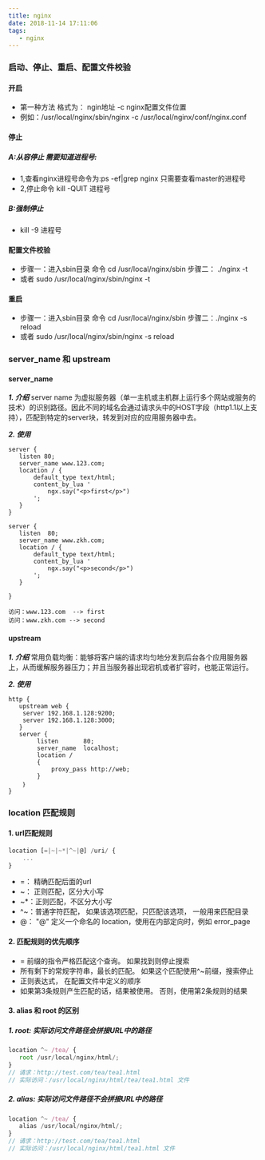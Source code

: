 ```yaml
---
title: nginx
date: 2018-11-14 17:11:06
tags:
   - nginx
---
```


### 启动、停止、重启、配置文件校验

#### 开启
* 第一种方法  格式为： ngin地址 -c nginx配置文件位置
* 例如：/usr/local/nginx/sbin/nginx -c /usr/local/nginx/conf/nginx.conf

#### 停止
##### A:从容停止  需要知道进程号:
* 1,查看nginx进程号命令为:ps -ef|grep nginx  只需要查看master的进程号
* 2,停止命令 kill -QUIT  进程号

##### B:强制停止
* kill -9 进程号

#### 配置文件校验
* 步骤一：进入sbin目录  命令 cd /usr/local/nginx/sbin  步骤二： ./nginx -t
* 或者 sudo /usr/local/nginx/sbin/nginx -t

#### 重启
* 步骤一：进入sbin目录  命令 cd /usr/local/nginx/sbin  步骤二：./nginx -s reload
* 或者 sudo /usr/local/nginx/sbin/nginx -s reload 



### server_name 和 upstream

#### server_name
 ***1. 介绍***
 server name 为虚拟服务器（单一主机或主机群上运行多个网站或服务的技术）的识别路径。因此不同的域名会通过请求头中的HOST字段（http1.1以上支持），匹配到特定的server块，转发到对应的应用服务器中去。

 ***2. 使用***
 ```
server {
	listen 80;
	server_name www.123.com;
	location / {
		default_type text/html;
		content_by_lua '
			ngx.say("<p>first</p>")
		';
	}
}
 
server {
	listen  80;
	server_name www.zkh.com;
	location / {
		default_type text/html;
		content_by_lua '
			ngx.say("<p>second</p>")
		';        
	}

}  

访问：www.123.com  --> first
访问：www.zkh.com --> second

 ```

#### upstream
 ***1. 介绍***
   常用负载均衡：能够将客户端的请求均匀地分发到后台各个应用服务器上，从而缓解服务器压力；并且当服务器出现宕机或者扩容时，也能正常运行。

 ***2. 使用***
```
http {
   upstream web {
    server 192.168.1.128:9200;
    server 192.168.1.128:3000;
   }
   server {
        listen       80;
        server_name  localhost;
        location /
        {
            proxy_pass http://web;
        }
    ｝
}
```

### location 匹配规则
#### 1. url匹配规则
```js
location [=|~|~*|^~|@] /uri/ {
	...
}
```
* =： 精确匹配后面的url
* ~： 正则匹配，区分大小写
* ~*：正则匹配，不区分大小写
* ^~：普通字符匹配， 如果该选项匹配，只匹配该选项， 一般用来匹配目录
* @： "@" 定义一个命名的 location，使用在内部定向时，例如 error_page

#### 2. 匹配规则的优先顺序
* = 前缀的指令严格匹配这个查询。 如果找到则停止搜索
* 所有剩下的常规字符串，最长的匹配。 如果这个匹配使用^~前缀，搜索停止
* 正则表达式， 在配置文件中定义的顺序
* 如果第3条规则产生匹配的话，结果被使用。 否则，使用第2条规则的结果


#### 3. alias 和 root 的区别
##### 1. root: 实际访问文件路径会拼接URL中的路径
```js
location ^~ /tea/ {  
   root /usr/local/nginx/html/;  
}
// 请求：http://test.com/tea/tea1.html
// 实际访问：/usr/local/nginx/html/tea/tea1.html 文件
```
##### 2. alias: 实际访问文件路径不会拼接URL中的路径
```js
location ^~ /tea/ {  
   alias /usr/local/nginx/html/;  
}
// 请求：http://test.com/tea/tea1.html
// 实际访问：/usr/local/nginx/html/tea1.html 文件
```

